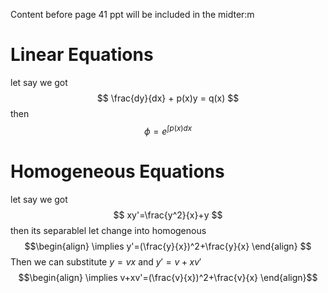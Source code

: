 Content before page 41 ppt will be included in the midter:m

# Linear Equations
let say we got
$$
\frac{dy}{dx} + p(x)y = q(x)
$$
then
$$
\phi = e^{\int p(x)dx}
$$


# Homogeneous Equations
let say we got 
$$
xy'=\frac{y^2}{x}+y
$$
then its separablel let change into homogenous
$$\begin{align}
\implies y'=(\frac{y}{x})^2+\frac{y}{x}
 \end{align} $$
Then we can substitute $y=vx$ and $y'=v+xv'$
$$\begin{align}
\implies v+xv'=(\frac{v}{x})^2+\frac{v}{x}
\end{align}$$











